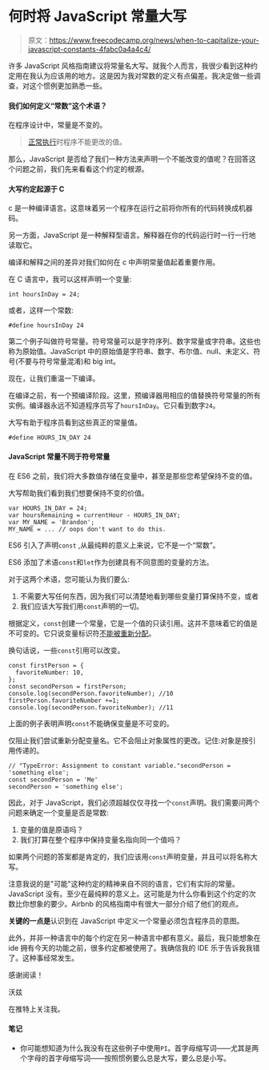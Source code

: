# 何时将 JavaScript 常量大写

> 原文：<https://www.freecodecamp.org/news/when-to-capitalize-your-javascript-constants-4fabc0a4a4c4/>

许多 JavaScript 风格指南建议将常量名大写。就我个人而言，我很少看到这种约定用在我认为应该用的地方。这是因为我对常数的定义有点偏差。我决定做一些调查，对这个惯例更加熟悉一些。

#### 我们如何定义“常数”这个术语？

在程序设计中，常量是不变的。

> [正常执行](https://en.wikipedia.org/wiki/Constant_(computer_programming))时程序不能更改的值。

那么，JavaScript 是否给了我们一种方法来声明一个不能改变的值呢？在回答这个问题之前，我们先来看看这个约定的根源。

#### 大写约定起源于 C

c 是一种编译语言。这意味着另一个程序在运行之前将你所有的代码转换成机器码。

另一方面，JavaScript 是一种解释型语言。解释器在你的代码运行时一行一行地读取它。

编译和解释之间的差异对我们如何在 c 中声明常量值起着重要作用。

在 C 语言中，我可以这样声明一个变量:

`int hoursInDay = 24;`

或者，这样一个常数:

`#define hoursInDay 24`

第二个例子叫做符号常量。符号常量可以是字符序列、数字常量或字符串。这些也称为原始值。JavaScript 中的原始值是字符串、数字、布尔值、null、未定义、符号(不要与符号常量混淆)和 big int。

现在，让我们重温一下编译。

在编译之前，有一个预编译阶段。这里，预编译器用相应的值替换符号常量的所有实例。编译器永远不知道程序员写了`hoursInDay`。它只看到数字`24`。

大写有助于程序员看到这些真正的常量值。

`#define HOURS_IN_DAY 24`

#### JavaScript 常量不同于符号常量

在 ES6 之前，我们将大多数值存储在变量中，甚至是那些您希望保持不变的值。

大写帮助我们看到我们想要保持不变的价值。

```
var HOURS_IN_DAY = 24;
var hoursRemaining = currentHour - HOURS_IN_DAY;
var MY_NAME = 'Brandon';
MY_NAME = ... // oops don't want to do this.
```

ES6 引入了声明`const` ,从最纯粹的意义上来说，它不是一个“常数”。

ES6 添加了术语`const`和`let`作为创建具有不同意图的变量的方法。

对于这两个术语，您可能认为我们要么:

1.  不需要大写任何东西，因为我们可以清楚地看到哪些变量打算保持不变，或者
2.  我们应该大写我们用`const`声明的一切。

根据定义，`const`创建一个常量，它是一个值的只读引用。这并不意味着它的值是不可变的。它只说变量标识符[不能被重新分配](https://developer.mozilla.org/en-US/docs/Web/JavaScript/Reference/Statements/const)。

换句话说，一些`const`引用可以改变。

```
const firstPerson = {
  favoriteNumber: 10,
};
const secondPerson = firstPerson;
console.log(secondPerson.favoriteNumber); //10
firstPerson.favoriteNumber +=1;
console.log(secondPerson.favoriteNumber); //11
```

上面的例子表明声明`const`不能确保变量是不可变的。

仅阻止我们尝试重新分配变量名。它不会阻止对象属性的更改。记住:对象是按引用传递的。

```
// "TypeError: Assignment to constant variable."secondPerson = 'something else';
const secondPerson = 'Me'
secondPerson = 'something else';
```

因此，对于 JavaScript，我们必须超越仅仅寻找一个`const`声明。我们需要问两个问题来确定一个变量是否是常数:

1.  变量的值是原语吗？
2.  我们打算在整个程序中保持变量名指向同一个值吗？

如果两个问题的答案都是肯定的，我们应该用`const`声明变量，并且可以将名称大写。

注意我说的是"可能"这种约定的精神来自不同的语言，它们有实际的常量。JavaScript 没有。至少在最纯粹的意义上。这可能是为什么你看到这个约定的次数比你想象的要少。Airbnb 的风格指南中有很大一部分介绍了他们的观点。

**关键的一点是**认识到在 JavaScript 中定义一个常量必须包含程序员的意图。

此外，并非一种语言中的每个约定在另一种语言中都有意义。最后，我只能想象在 ide 拥有今天的功能之前，很多约定都被使用了。我确信我的 IDE 乐于告诉我我错了。这种事经常发生。

感谢阅读！

沃兹

在推特上关注我。

#### 笔记

*   你可能想知道为什么我没有在这些例子中使用`PI`。首字母缩写词——尤其是两个字母的首字母缩写词——按照惯例要么总是大写，要么总是小写。